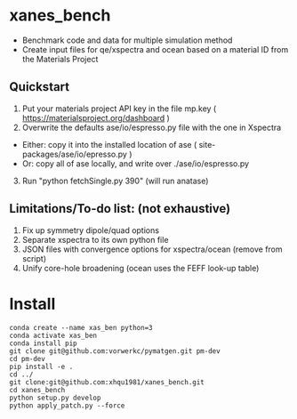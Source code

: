 # xanes_bench
- Benchmark code and data for multiple simulation method
- Create input files for qe/xspectra and ocean based on a material ID from the Materials Project

## Quickstart
1. Put your materials project API key in the file mp.key ( https://materialsproject.org/dashboard )
2. Overwrite the defaults ase/io/espresso.py file with the one in Xspectra
  - Either: copy it into the installed location of ase ( site-packages/ase/io/epresso.py )
  - Or: copy all of ase locally, and write over ./ase/io/espresso.py
3. Run "python fetchSingle.py 390" (will run anatase)


## Limitations/To-do list: (not exhaustive)
1. Fix up symmetry dipole/quad options
2. Separate xspectra to its own python file
3. JSON files with convergence options for xspectra/ocean (remove from script)
4. Unify core-hole broadening (ocean uses the FEFF look-up table)


# Install
```console
conda create --name xas_ben python=3
conda activate xas_ben
conda install pip
git clone git@github.com:vorwerkc/pymatgen.git pm-dev
cd pm-dev
pip install -e .
cd ../
git clone:git@github.com:xhqu1981/xanes_bench.git
cd xanes_bench
python setup.py develop
python apply_patch.py --force
```
